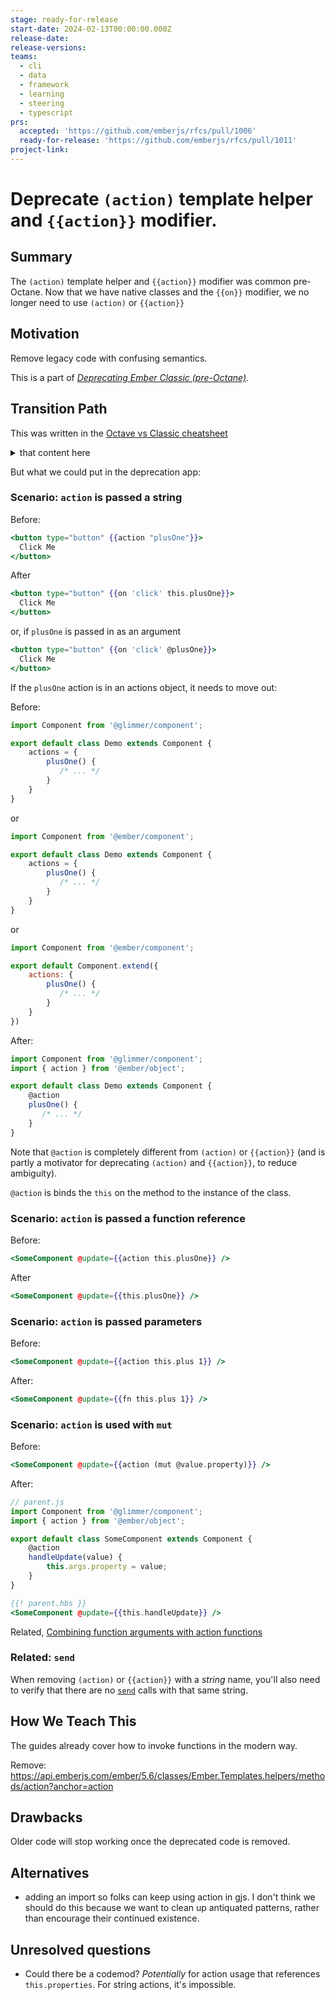 ```yaml
---
stage: ready-for-release
start-date: 2024-02-13T00:00:00.000Z
release-date:
release-versions:
teams:
  - cli
  - data
  - framework
  - learning
  - steering
  - typescript
prs:
  accepted: 'https://github.com/emberjs/rfcs/pull/1006'
  ready-for-release: 'https://github.com/emberjs/rfcs/pull/1011'
project-link:
---
```


<!---
Directions for above:

stage: Leave as is
start-date: Fill in with today's date, 2032-12-01T00:00:00.000Z
release-date: Leave as is
release-versions: Leave as is
teams: Include only the [team(s)](README.md#relevant-teams) for which this RFC applies
prs:
  accepted: Fill this in with the URL for the Proposal RFC PR
project-link: Leave as is
-->

# Deprecate `(action)` template helper and `{{action}}` modifier. 

## Summary

The `(action)` template helper and `{{action}}` modifier was common pre-Octane. Now that we have native classes and the `{{on}}` modifier, we no longer need to use `(action)` or `{{action}}`

## Motivation

Remove legacy code with confusing semantics.

This is a part of _[Deprecating Ember Classic (pre-Octane)](https://github.com/emberjs/rfcs/issues/832)_.

## Transition Path

This was written in the [Octave vs Classic cheatsheet](https://ember-learn.github.io/ember-octane-vs-classic-cheat-sheet/#component-properties__ddau)

<details><summary>that content here</summary>

### Before (pre-Octane)

```js
// parent-component.js
import Component from '@ember/component';

export default Component.extend({
  count: 0
});

```
```hbs
{{!-- parent-component.hbs --}}
{{child-component count=count}}
Count: {{this.count}}

```
```js
// child-component.js
import Component from '@ember/component';

export default Component.extend({
  actions: {
    plusOne() {
      this.set('count', this.get('count') + 1);
    }
  }
});
```
```hbs
{{!-- child-component.hbs --}}
<button type="button" {{action "plusOne"}}>
  Click Me
</button>
```

### After (post-Octane)
```js
// parent-component.js
import Component from '@glimmer/component';
import { tracked } from '@glimmer/tracking';
import { action } from '@ember/object';

export default class ParentComponent extends Component {
  @tracked count = 0;

  @action plusOne() {
    this.count++;
  }
}

```
```hbs
{{!-- parent-component.hbs --}}
<ChildComponent @plusOne={{this.plusOne}} />
Count: {{this.count}}

```
```hbs
{{!-- child-component.hbs --}}
<button type="button" {{on "click" @plusOne}}>
  Click Me
</button>

```

</details>

But what we could put in the deprecation app:

### Scenario: `action` is passed a string

Before:
```hbs
<button type="button" {{action "plusOne"}}>
  Click Me
</button>
```

After

```hbs
<button type="button" {{on 'click' this.plusOne}}>
  Click Me
</button>
```
or, if `plusOne` is passed in as an argument 
```hbs
<button type="button" {{on 'click' @plusOne}}>
  Click Me
</button>
```

If the `plusOne` action is in an actions object, it needs to move out:

Before:
```js
import Component from '@glimmer/component';

export default class Demo extends Component {
    actions = {
        plusOne() {
           /* ... */ 
        }
    }
}
```
or
```js
import Component from '@ember/component';

export default class Demo extends Component {
    actions = {
        plusOne() {
           /* ... */ 
        }
    }
}
```
or
```js
import Component from '@ember/component';

export default Component.extend({
    actions: {
        plusOne() {
           /* ... */ 
        }
    }
})
```

After:
```js
import Component from '@glimmer/component';
import { action } from '@ember/object';

export default class Demo extends Component {
    @action
    plusOne() {
       /* ... */ 
    }
}
```

Note that `@action` is completely different from `(action)` or `{{action}}` (and is partly a motivator for deprecating `(action)` and `{{action}}`, to reduce ambiguity).

`@action` is binds the `this` on the method to the instance of the class. 

### Scenario: `action` is passed a function reference

Before:
```hbs
<SomeComponent @update={{action this.plusOne}} />
```

After

```hbs
<SomeComponent @update={{this.plusOne}} />
```

### Scenario: `action` is passed parameters

Before:
```hbs
<SomeComponent @update={{action this.plus 1}} />
```

After:
```hbs
<SomeComponent @update={{fn this.plus 1}} />
```

### Scenario: `action` is used with `mut` 

Before:
```hbs
<SomeComponent @update={{action (mut @value.property)}} />
```
After:
```js
// parent.js
import Component from '@glimmer/component';
import { action } from '@ember/object';

export default class SomeComponent extends Component {
    @action
    handleUpdate(value) {
        this.args.property = value; 
    }
}
```
```hbs
{{! parent.hbs }}
<SomeComponent @update={{this.handleUpdate}} />
```

Related, [Combining function arguments with action functions](https://guides.emberjs.com/release/components/component-state-and-actions/#toc_combining-arguments-and-actions)

### Related: `send`

When removing `(action)` or `{{action}}` with a _string_ name, you'll also need to verify that there are no [`send`](https://api.emberjs.com/ember/5.6/classes/Component/methods/send?anchor=send) calls with that same string.

## How We Teach This

The guides already cover how to invoke functions in the modern way.

Remove: https://api.emberjs.com/ember/5.6/classes/Ember.Templates.helpers/methods/action?anchor=action

## Drawbacks

Older code will stop working once the deprecated code is removed.

## Alternatives

- adding an import so folks can keep using action in gjs.
  I don't think we should do this because we want to clean up antiquated patterns, rather than encourage their continued existence.

## Unresolved questions

- Could there be a codemod?
  _Potentially_ for action usage that references `this.properties`. For string actions, it's impossible.

